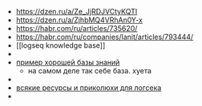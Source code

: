 - https://dzen.ru/a/Ze_JjRDJVCtyKQTI
- https://dzen.ru/a/ZjhbMQ4VRhAn0Y-x
- https://habr.com/ru/articles/735620/
- https://habr.com/ru/companies/lanit/articles/793444/
- [[logseq knowledge base]]
-
- [пример хорошей базы знаний](https://savolla.github.io/cortex/#/page/savolla's%20zettelkasten)
	- на самом деле так себе база. хуета
-
- [всякие ресурсы и приколюхи для логсека](https://github.com/logseq/awesome-logseq)
-